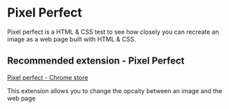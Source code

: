 # Pixel Perfect

Pixel perfect is a HTML & CSS test to see how closely you can recreate an image as a web page built with HTML & CSS.

## Recommended extension - Pixel Perfect

[Pixel perfect - Chrome store](https://chrome.google.com/webstore/detail/perfectpixel-by-welldonec/dkaagdgjmgdmbnecmcefdhjekcoceebi)

This extension allows you to change the opcaity between an image and the web page
